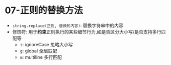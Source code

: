 # 07-正则的替换方法

- `string.replace(正则, 替换的内容)`: 替换字符串中的内容
- 修饰符: 用于**约束**正则执行的某些细节行为,如是否区分大小写/是否支持多行匹配等
  - `i`: ignoreCase 忽略大小写
  - `g`: global 全局匹配
  - `m`: multiline 多行匹配